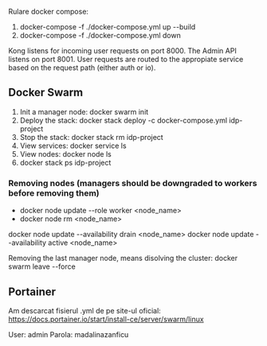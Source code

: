 Rulare docker compose:

1. docker-compose -f ./docker-compose.yml up --build
2. docker-compose -f ./docker-compose.yml down

Kong listens for incoming user requests on port 8000. The Admin API listens on port 8001. User requests are routed
to the appropiate service based on the request path (either auth or io).

## Docker Swarm

1. Init a manager node: docker swarm init
2. Deploy the stack: docker stack deploy -c docker-compose.yml idp-project
3. Stop the stack: docker stack rm idp-project
4. View services: docker service ls
5. View nodes: docker node ls
6. docker stack ps idp-project

### Removing nodes (managers should be downgraded to workers before removing them)

- docker node update --role worker <node_name>
- docker node rm <node_name>

docker node update --availability drain <node_name>
docker node update --availability active <node_name>

Removing the last manager node, means disolving the cluster: docker swarm leave --force

## Portainer

Am descarcat fisierul .yml de pe site-ul oficial:
https://docs.portainer.io/start/install-ce/server/swarm/linux

User: admin
Parola: madalinazanficu

